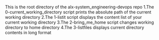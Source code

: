 This is the root directory of the alx-system_engineering-devops repo
1.The 0-current_working_directory script prints the absolute path of the current working directory
2.The 1-listit script displays the content list of your current working directory
3.The 2-bring_me_home script changes working directory to home directory
4.The 3-listfiles displays current directory contents in long format